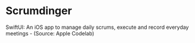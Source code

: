 # Scrumdinger
 SwiftUI: An iOS app to manage daily scrums, execute and record everyday meetings - (Source: Apple Codelab)
